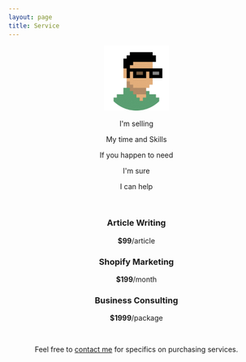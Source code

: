 ```yaml
---
layout: page
title: Service
---
```


<center>

<img src="assets/VAV.png" width="128" height="128">

<br>

<p>I'm selling</p>
<p>My time and Skills</p>
<p>If you happen to need</p>
<p>I'm sure</p>
<p>I can help</p>

<br>

<p><b><h3>Article Writing</h3></b></p>
<p><b>$99</b>/article</p>
<p><b><h3>Shopify Marketing</h3></b></p>
<p><b>$199</b>/month</p>
<p><b><h3>Business Consulting</h3></b></p>
<p><b>$1999</b>/package</p>

<br>

Feel free to <a href="mailto:ningyiqin@gmail.com">contact me</a> for specifics on purchasing services.
